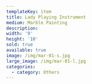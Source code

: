 ```yaml
---
templateKey: item
title: Lady Playing Instrument
medium: Marble Painting
description:
width: '9'
height: '10'
sold: true
available: true
image: /img/mar-01-s.jpg
large_image: /img/mar-01-l.jpg
categories:
  - category: Others
---
```


